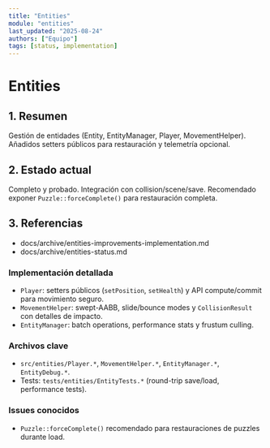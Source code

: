 ```yaml
---
title: "Entities"
module: "entities"
last_updated: "2025-08-24"
authors: ["Equipo"]
tags: [status, implementation]
---
```


# Entities

## 1. Resumen
Gestión de entidades (Entity, EntityManager, Player, MovementHelper). Añadidos setters públicos para restauración y telemetría opcional.

## 2. Estado actual
Completo y probado. Integración con collision/scene/save. Recomendado exponer `Puzzle::forceComplete()` para restauración completa.

## 3. Referencias
- docs/archive/entities-improvements-implementation.md
- docs/archive/entities-status.md

### Implementación detallada
- `Player`: setters públicos (`setPosition`, `setHealth`) y API compute/commit para movimiento seguro.
- `MovementHelper`: swept-AABB, slide/bounce modes y `CollisionResult` con detalles de impacto.
- `EntityManager`: batch operations, performance stats y frustum culling.

### Archivos clave
- `src/entities/Player.*`, `MovementHelper.*`, `EntityManager.*`, `EntityDebug.*`.
- Tests: `tests/entities/EntityTests.*` (round-trip save/load, performance tests).

### Issues conocidos
- `Puzzle::forceComplete()` recomendado para restauraciones de puzzles durante load.
